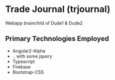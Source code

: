 # Trade Journal (trjournal)

Webapp brainchild of Dude1 & Dude2

## Primary Technologies Employed

* Angular2-Alpha 
* .. with some jquery
* Typescript
* Firebase
* Bootstrap-CSS






